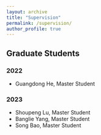 ```yaml
---
layout: archive
title: "Supervision"
permalink: /supervision/
author_profile: true
---
```


## Graduate Students
### 2022
* Guangdong He, Master Student

### 2023
* Shoupeng Lu, Master Student
* Banglie Yang, Master Student
* Song Bao, Master Student
